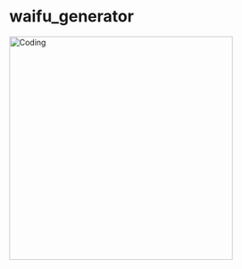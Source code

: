 # waifu_generator


<img align="center" alt="Coding" width="400" src="https://wallpapercave.com/uwp/uwp810727.png">
